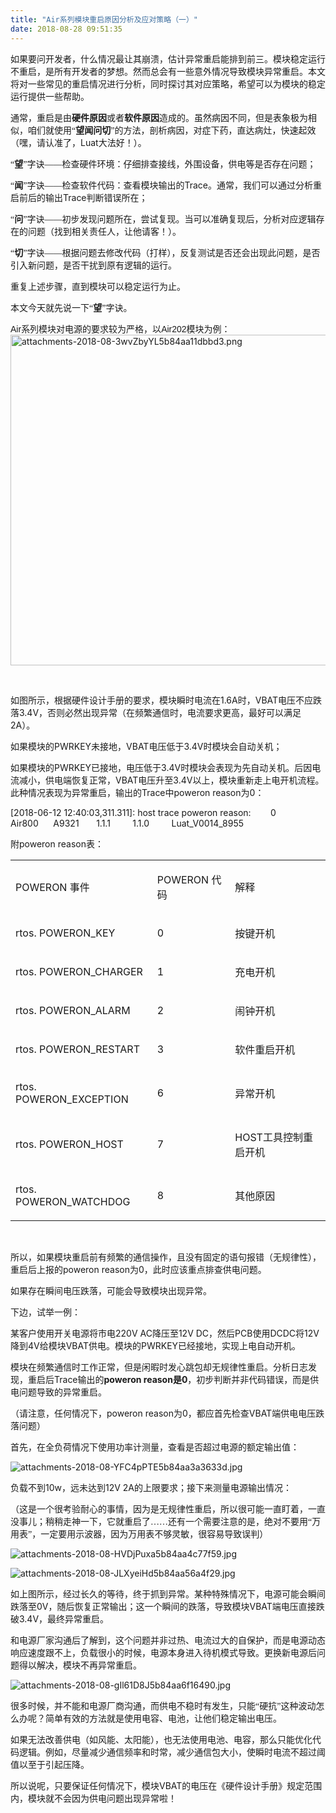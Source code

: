 ```yaml
---
title: "Air系列模块重启原因分析及应对策略（一）"
date: 2018-08-28 09:51:35
---
```


<p></p>

<p><span style="font-family:'宋体';">如果要问开发者，什么情况最让其崩溃，估计异常重启能排到前三。模块稳定运行不重启，是所有开发者的梦想。然而总会有一些意外情况导致模块异常重启。本文将对一些常见的重启情况进行分析，同时探讨其对应策略，希望可以为模块的稳定运行提供一些帮助。</span></p>

<p><span style="font-family:'宋体';">通常，重启是由<b>硬件原因</b>或者<b>软件原因</b>造成的。虽然病因不同，但是表象极为相似，咱们就使用“<b>望闻问切</b>”的方法，剖析病因，对症下药，直达病灶，快速起效（嘿，请认准了，</span><span>Luat</span><span style="font-family:'宋体';">大法好！）。</span></p>

<p><span style="font-family:'宋体';">“<b>望</b>”字诀——检查硬件环境：仔细排查接线，外围设备，供电等是否存在问题；</span></p>

<p><span style="font-family:'宋体';">“<b>闻</b>”字诀——检查软件代码：查看模块输出的</span><span>Trace</span><span style="font-family:'宋体';">。通常，我们可以通过分析重启前后的输出</span><span>Trace</span><span style="font-family:'宋体';">判断错误所在；</span></p>

<p><span style="font-family:'宋体';">“<b>问</b>”字诀——初步发现问题所在，尝试复现。当可以准确复现后，分析对应逻辑存在的问题（找到相关责任人，让他请客！）。</span></p>

<p><span style="font-family:'宋体';">“<b>切</b>”字诀——根据问题去修改代码（打样），反复测试是否还会出现此问题，是否引入新问题，是否干扰到原有逻辑的运行。</span></p>

<p><span style="font-family:'宋体';">重复上述步骤，直到模块可以稳定运行为止。</span></p>

<p><span style="font-family:'宋体';">本文今天就先说一下“<b>望</b>”字诀。</span></p>

<p></p>

<p><span style="font-size:10.5pt;font-family:Calibri, sans-serif;">Air</span><span style="font-size:10.5pt;font-family:'宋体';">系列模块对电源的要求较为严格，以</span><span style="font-size:10.5pt;font-family:Calibri, sans-serif;">Air202</span><span style="font-size:10.5pt;font-family:'宋体';">模块为例：</span><img style="width:529.5px;" src="http://oldask.openluat.com/image/show/attachments-2018-08-3wvZbyYL5b84aa11dbbd3.png" class="img-responsive" alt="attachments-2018-08-3wvZbyYL5b84aa11dbbd3.png" /></p>

<p></p>

<p><br /></p>

<p><span style="font-family:'宋体';">如图所示，根据硬件设计手册的要求，模块瞬时电流在</span><span>1.6A</span><span style="font-family:'宋体';">时，</span><span>VBAT</span><span style="font-family:'宋体';">电压不应跌落</span><span>3.4V</span><span style="font-family:'宋体';">，否则必然出现异常（在频繁通信时，电流要求更高，最好可以满足</span><span>2A</span><span style="font-family:'宋体';">）。</span></p>

<p><span style="font-family:'宋体';">如果模块的</span><span>PWRKEY</span><span style="font-family:'宋体';">未接地，</span><span>VBAT</span><span style="font-family:'宋体';">电压低于</span><span>3.4V</span><span style="font-family:'宋体';">时模块会自动关机；</span></p>

<p><span style="font-family:'宋体';">如果模块的</span><span>PWRKEY</span><span style="font-family:'宋体';">已接地，电压低于</span><span>3.4V</span><span style="font-family:'宋体';">时模块会表现为先自动关机。后因电流减小，供电端恢复正常，</span><span>VBAT</span><span style="font-family:'宋体';">电压升至</span><span>3.4V</span><span style="font-family:'宋体';">以上，模块重新走上电开机流程。此种情况表现为异常重启，输出的</span><span>Trace</span><span style="font-family:'宋体';">中</span><span>poweron reason</span><span style="font-family:'宋体';">为</span><span>0</span><span style="font-family:'宋体';">：</span></p>

<p><span>[2018-06-12
12:40:03,311.311]: host trace poweron reason:<span>        </span>0<span>       </span>Air800<span>      </span>A9321<span>       </span>1.1.1<span>         </span>1.1.0<span>         </span>Luat_V0014_8955</span></p>

<p><span style="font-family:'宋体';">附</span><span>poweron reason</span><span style="font-family:'宋体';">表：</span></p>

<table class="MsoTableGrid" width="568"><tr><td>
  <p><span>POWERON </span><span style="font-family:'宋体';">事件</span></p>
  </td>
  <td>
  <p><span>POWERON </span><span style="font-family:'宋体';">代码</span></p>
  </td>
  <td>
  <p><span style="font-family:'宋体';">解释</span></p>
  </td>
 </tr><tr><td>
  <p><span>rtos. POWERON_KEY</span></p>
  </td>
  <td>
  <p><span>0</span></p>
  </td>
  <td>
  <p><span style="font-family:'宋体';">按键开机</span></p>
  </td>
 </tr><tr><td>
  <p><span>rtos. POWERON_CHARGER</span></p>
  </td>
  <td>
  <p><span>1</span></p>
  </td>
  <td>
  <p><span style="font-family:'宋体';">充电开机</span></p>
  </td>
 </tr><tr><td>
  <p><span>rtos. POWERON_ALARM</span></p>
  </td>
  <td>
  <p><span>2</span></p>
  </td>
  <td>
  <p><span style="font-family:'宋体';">闹钟开机</span></p>
  </td>
 </tr><tr><td>
  <p><span>rtos. POWERON_RESTART</span></p>
  </td>
  <td>
  <p><span>3</span></p>
  </td>
  <td>
  <p><span style="font-family:'宋体';">软件重启开机</span></p>
  </td>
 </tr><tr><td>
  <p><span>rtos. POWERON_EXCEPTION</span></p>
  </td>
  <td>
  <p><span>6</span></p>
  </td>
  <td>
  <p><span style="font-family:'宋体';">异常开机</span></p>
  </td>
 </tr><tr><td>
  <p><span>rtos. POWERON_HOST</span></p>
  </td>
  <td>
  <p><span>7</span></p>
  </td>
  <td>
  <p><span>HOST</span><span style="font-family:'宋体';">工具控制重启开机</span></p>
  </td>
 </tr><tr><td>
  <p><span>rtos. POWERON_WATCHDOG</span></p>
  </td>
  <td>
  <p><span>8</span></p>
  </td>
  <td>
  <p><span style="font-family:'宋体';">其他原因</span></p>
  </td>
 </tr></table>

<p></p>

<p><br /></p>

<p><span style="font-family:'宋体';">所以，如果模块重启前有频繁的通信操作，且没有固定的语句报错（无规律性），重启后上报的</span><span>poweron reason</span><span style="font-family:'宋体';">为</span><span>0</span><span style="font-family:'宋体';">，此时应该重点排查供电问题。</span></p>

<p><span style="font-family:'宋体';">如果存在瞬间电压跌落，可能会导致模块出现异常。</span></p>

<p><span style="font-family:'宋体';">下边，试举一例：</span></p>

<p><span style="font-family:'宋体';">某客户使用开关电源将市电</span><span>220V AC</span><span style="font-family:'宋体';">降压至</span><span>12V DC</span><span style="font-family:'宋体';">，然后</span><span>PCB</span><span style="font-family:'宋体';">使用</span><span>DCDC</span><span style="font-family:'宋体';">将</span><span>12V</span><span style="font-family:'宋体';">降到</span><span>4V</span><span style="font-family:'宋体';">给模块</span><span>VBAT</span><span style="font-family:'宋体';">供电。模块的</span><span>PWRKEY</span><span style="font-family:'宋体';">已经接地，实现上电自动开机。</span></p>

<p><span style="font-family:'宋体';">模块在频繁通信时工作正常，但是闲暇时发心跳包却无规律性重启。分析日志发现，重启后</span><span>Trace</span><span style="font-family:'宋体';">输出的</span><b><span>poweron reason</span></b><b><span style="font-family:'宋体';">是</span><span>0</span></b><span style="font-family:'宋体';">，初步判断并非代码错误，而是供电问题导致的异常重启。</span></p>

<p><span style="font-family:'宋体';">（请注意，任何情况下，</span><span>poweron reason</span><span style="font-family:'宋体';">为</span><span>0</span><span style="font-family:'宋体';">，都应首先检查</span><span>VBAT</span><span style="font-family:'宋体';">端供电电压跌落问题）</span></p>

<p></p>

<p><span style="font-size:10.5pt;font-family:'宋体';">首先，在全负荷情况下使用功率计测量，查看是否超过电源的额定输出值：</span><br /></p>

<p><img src="http://oldask.openluat.com/image/show/attachments-2018-08-YFC4pPTE5b84aa3a3633d.jpg" class="img-responsive" alt="attachments-2018-08-YFC4pPTE5b84aa3a3633d.jpg" /><br /></p>

<p><span style="font-family:'宋体';">负载不到</span><span>10w</span><span style="font-family:'宋体';">，远未达到</span><span>12V 2A</span><span style="font-family:'宋体';">的上限要求；接下来测量电源输出情况：</span></p>

<p><span style="font-family:'宋体';">（这是一个很考验耐心的事情，因为是无规律性重启，所以很可能一直盯着，一直没事儿；稍稍走神一下，它就重启了……还有一个需要注意的是，绝对不要用“万用表”，一定要用示波器，因为万用表不够灵敏，很容易导致误判）</span></p>

<p></p>

<p><img src="http://oldask.openluat.com/image/show/attachments-2018-08-HVDjPuxa5b84aa4c77f59.jpg" class="img-responsive" alt="attachments-2018-08-HVDjPuxa5b84aa4c77f59.jpg" /></p>

<p><img src="http://oldask.openluat.com/image/show/attachments-2018-08-JLXyeiHd5b84aa56a4f29.jpg" class="img-responsive" alt="attachments-2018-08-JLXyeiHd5b84aa56a4f29.jpg" /></p>

<p><span style="font-family:'宋体';">如上图所示，经过长久的等待，终于抓到异常。某种特殊情况下，电源可能会瞬间跌落至</span><span>0V</span><span style="font-family:'宋体';">，随后恢复正常输出；这一个瞬间的跌落，导致模块</span><span>VBAT</span><span style="font-family:'宋体';">端电压直接跌破</span><span>3.4V</span><span style="font-family:'宋体';">，最终异常重启。</span></p>

<p><span style="font-family:'宋体';">和电源厂家沟通后了解到，这个问题并非过热、电流过大的自保护，而是电源动态响应速度跟不上，负载很小的时候，电源本身进入待机模式导致。更换新电源后问题得以解决，模块不再异常重启。</span></p>

<p></p>

<p><img src="http://oldask.openluat.com/image/show/attachments-2018-08-gIl61D8J5b84aa6f16490.jpg" class="img-responsive" alt="attachments-2018-08-gIl61D8J5b84aa6f16490.jpg" /></p>

<p><span style="font-family:'宋体';">很多时候，并不能和电源厂商沟通，而供电不稳时有发生，只能“硬抗”这种波动怎么办呢？简单有效的方法就是使用电容、电池，让他们稳定输出电压。</span></p>

<p><span style="font-family:'宋体';">如果无法改善供电（如风能、太阳能），也无法使用电池、电容，那么只能优化代码逻辑。例如，尽量减少通信频率和时常，减少通信包大小，使瞬时电流不超过阈值以至于引起压降。</span></p>

<p><span style="font-family:'宋体';">所以说呢，只要保证任何情况下，模块</span><span>VBAT</span><span style="font-family:'宋体';">的电压在《硬件设计手册》规定范围内，模块就不会因为供电问题出现异常啦！</span></p>

<p><br /></p>